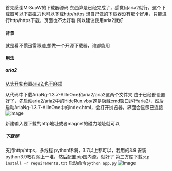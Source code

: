 首先感谢MrSupW的下载器源码
东西算是已经完成了，感觉用aria2就行，这个下载器可以下载磁力也可以下载http/https
想自己做的下载器没有那个好用，只能进行http/https下载，页面也不太好看
所以建议使用aria2就好

#### 背景
就是看不惯迅雷限速,想做一个开源下载器，谁都能用


#### 用法

##### aria2
[从头开始布置aria2,也不麻烦](https://zhuanlan.zhihu.com/p/262699345)  

从代码中下载AriaNg-1.3.7-AllInOne和aria2/aria2这两个文件夹
由于已经都设置好了，先启动aria2/aria2中的HideRun.vbs(这是隐藏cmd窗口运行aria2)，然后启动AriaNg-1.3.7-AllInOne中的index.html，会打开浏览器，界面会显示已连接
![image](https://github.com/keyfall/High-speed-Downloader/assets/21198605/cad6b032-7cc6-4c33-9fff-be3c56dda28b)

新建输入要下载的http地址或者magnet的磁力地址就可以

##### 下载器
支持http/https，多线程
python环境，3.7以上都可以，我用的3.9
安装python3.9教程网上一堆，然后配置pip国内源，就好了
第三方库下载`pip install -r requirements.txt`
启动命令`python app.py`
![image](https://github.com/keyfall/High-speed-Downloader/assets/21198605/20f6a5d0-60a2-4cba-b67b-c009429db619)

